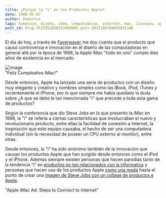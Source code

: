```yaml
---
title: ¿Porque la "i" en los Productos Apple?
date: 2008-05-07
author: Robertux
tags: homenaje, diseño, idea, computadoras, internet, mac, iloveyou, apple
post_id: blog-3515952828243908885.post-3032186789691031186
---
```


El día de hoy, a través de [Fayerwayer](https://www.fayerwayer.com/2008/05/10-anos-del-imac/#more-6912) me doy cuenta que el producto que causó controversia e innovación en el diseño de las computadoras en general allá por la época de 1998, la Apple iMac "todo en uno" cumple diez años de existencia en el mercado.

![image](https://bp2.blogger.com/_jH77WNrMVRA/SCHo5Dw3a5I/AAAAAAAAA24/K1mwyq4GAMw/s320/iMacs.png)    
"Feliz Cumpleaños iMac!"

Desde entonces, Apple ha lanzado una serie de productos con un diseño muy elegante y creativo y nombres simples como las iBook, iPod, iTunes y recientemente el iPhone, por lo que siempre me había quedado la duda sobre ¿A que se debe la tan mencionada "i" que precede a toda esta gama de productos?

Según la conferencia que dio Steve Jobs en la que presento la iMac en 1998, la "i" se refería a ciertas características que involucraban el nuevo y revolucionario producto, entre ellas la facilidad de conexión a Internet, la inspiración que este equipo causaba, el hecho de ser una computadora individual (sin la necesidad de poseer un CPU externo al monitor), entre otras.

Desde entonces, la "i" ha sido sinónimo también de la innovación que causan los productos Apple que han surgido desde entonces como el iPod y el iPhone. Ademas siempre existen personas que hacen parodias tanto de la tendencia "i" en [productos no tan relacionados con la informatica](https://www.freakingnews.com/Odd-Apple-Products-Pictures--519.asp) y personas que hacen uso de los productos Apple [como una moda](https://www.linkinn.com/_Funny_Apple_Product_And_Design) hasta el punto de crear una [imagen de Steve Jobs con un collage de productos e Apple](https://www.geekologie.com/2008/03/steve_jobs_picture_made_of_app.php).

"Apple iMac Ad: Steps to Connect to
Internet"